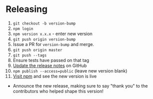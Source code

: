 # Releasing

1. `git checkout -b version-bump`
1. `npm login`
1. `npm version x.x.x` - enter new version
1. `git push origin version-bump`
1. Issue a PR for `version-bump` and merge.
1. `git push origin master`
1. `git push --tags`
1. Ensure tests have passed on that tag
1. [Update the release notes](https://github.com/percy/percy-agent/releases) on GitHub
1. `npm publish --access=public` (leave new version blank)
1. [Visit npm](https://www.npmjs.com/package/@percy/agent) and see the new version is live

* Announce the new release,
   making sure to say "thank you" to the contributors
   who helped shape this version!
